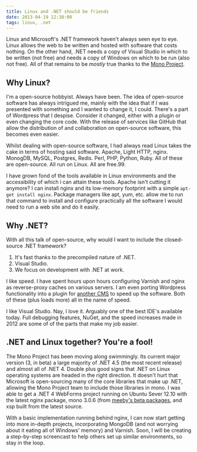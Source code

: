 ```yaml
---
title: Linux and .NET should be friends
date: 2013-04-19 12:38:00
tags: linux, .net
---
```


Linux and Microsoft's .NET framework haven't always seen eye to eye. Linux allows the web to be written and hosted with software that costs nothing. On the other hand, .NET needs a copy of Visual Studio in which to be written (not free) and needs a copy of Windows on which to be run (also not free). All of that remains to be _mostly_ true thanks to the [Mono Project](http://www.mono-project.org).

<!--more-->

## Why Linux?

I'm a open-source hobbyist. Always have been. The idea of open-source software has always intrigued me, mainly with the idea that if I was presented with something and I wanted to change it, I could. There's a part of Wordpress that I despise. Consider it changed, either with a plugin or even changing the core code. With the release of services like GitHub that allow the distribution of and collaboration on open-source software, this becomes even easier.

Whilst dealing with open-source software, I had always read Linux takes the cake in terms of hosting said software. Apache, Light HTTP, nginx. MonogDB, MySQL, Postgres, Redis. Perl, PHP, Python, Ruby. All of these are open-source. All run on Linux. All are free.99.

I have grown fond of the tools available in Linux environments and the accessibility of which i can attain these tools. Apache isn't cutting it anymore? I can install nginx and its low-memory footprint with a simple `apt-get install nginx`. Package managers like apt, yum, etc. allow me to run that command to install and configure practically all the software I would need to run a web site and do it easily.

## Why .NET?

With all this talk of open-source, why would I want to include the closed-source .NET framework?

1. It's fast thanks to the precompiled nature of .NET.
2. Visual Studio.
3. We focus on development with .NET at work.

I like speed. I have spent hours upon hours configuring Varnish and nginx as reverse-proxy caches on various servers. I am even porting Wordpress functionality into a plugin for [another CMS](https://github.com/slogsdon/unamed) to speed up the software. Both of these (plus loads more) all in the name of speed.

I like Visual Studio. Nay, I love it. Arguably one of the best IDE's available today. Full debugging features, NuGet, and the speed increases made in 2012 are some of of the parts that make my job easier.

## .NET and Linux together? You're a fool!

The Mono Project has been moving along swimmingly. Its current major version (3, in beta) a large majority of .NET 4.5 (the most recent release) and almost all of .NET 4. Double plus good signs that .NET on Linux operating systems are headed in the right direction. It doesn't hurt that Microsoft is open-sourcing many of the core libraries that make up .NET, allowing the Mono Project team to include those libraries in mono. I was able to get a .NET 4 WebForms project running on Ubuntu Sever 12.10 with the latest nginx package, mono 3.0.6 (from [meeby's beta packages](https://www.meebey.net/posts/mono_3.0_preview_debian_ubuntu_packages/), and xsp built from the latest source.

With a basic implementation running behind nginx, I can now start getting into more in-depth projects, incorporating MongoDB (and not worrying about it eating all of Windows' memory) and Varnish. Soon, I will be creating a step-by-step screencast to help others set up similar environments, so stay in the loop.